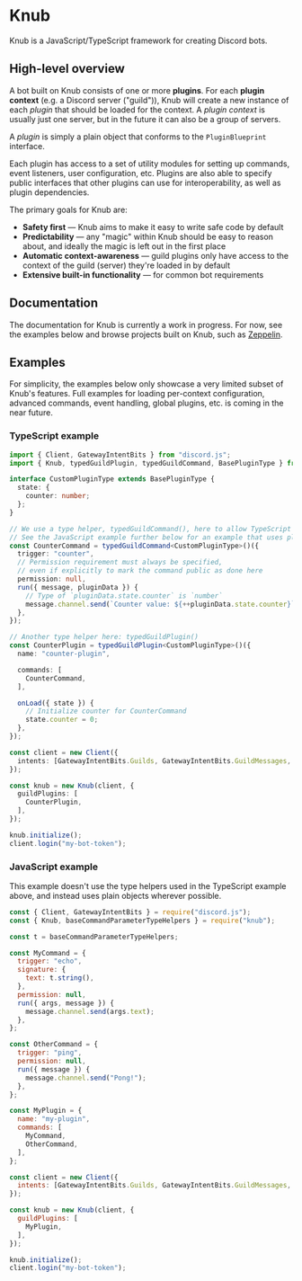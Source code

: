 # Knub
Knub is a JavaScript/TypeScript framework for creating Discord bots.

## High-level overview
A bot built on Knub consists of one or more **plugins**.
For each **plugin context** (e.g. a Discord server ("guild")), Knub will create a new instance of each *plugin*
that should be loaded for the context. A *plugin context* is usually just one
server, but in the future it can also be a group of servers.

A *plugin* is simply a plain object that conforms to the `PluginBlueprint` interface.

Each plugin has access to a set of utility modules for setting up commands,
event listeners, user configuration, etc. Plugins are also able to specify
public interfaces that other plugins can use for interoperability, as well as
plugin dependencies.

The primary goals for Knub are:
* **Safety first** — Knub aims to make it easy to write safe code by default
* **Predictability** — any "magic" within Knub should be easy to reason about, and ideally the magic is left out in the first place
* **Automatic context-awareness** — guild plugins only have access to the context of the guild (server) they're loaded in by default
* **Extensive built-in functionality** — for common bot requirements

## Documentation
The documentation for Knub is currently a work in progress. For now, see the examples below and browse projects built
on Knub, such as [Zeppelin](https://github.com/Dragory/ZeppelinBot).

## Examples
For simplicity, the examples below only showcase a very limited subset of Knub's features.
Full examples for loading per-context configuration, advanced commands, event handling, global plugins, etc.
is coming in the near future.

### TypeScript example
```ts
import { Client, GatewayIntentBits } from "discord.js";
import { Knub, typedGuildPlugin, typedGuildCommand, BasePluginType } from "knub";

interface CustomPluginType extends BasePluginType {
  state: {
    counter: number;
  };
}

// We use a type helper, typedGuildCommand(), here to allow TypeScript to infer argument types and other types within the command object ("blueprint")
// See the JavaScript example further below for an example that uses plain objects instead!
const CounterCommand = typedGuildCommand<CustomPluginType>()({
  trigger: "counter",
  // Permission requirement must always be specified,
  // even if explicitly to mark the command public as done here
  permission: null,
  run({ message, pluginData }) {
    // Type of `pluginData.state.counter` is `number`
    message.channel.send(`Counter value: ${++pluginData.state.counter}`);
  },
});

// Another type helper here: typedGuildPlugin()
const CounterPlugin = typedGuildPlugin<CustomPluginType>()({
  name: "counter-plugin",

  commands: [
    CounterCommand,
  ],

  onLoad({ state }) {
    // Initialize counter for CounterCommand
    state.counter = 0;
  },
});

const client = new Client({
  intents: [GatewayIntentBits.Guilds, GatewayIntentBits.GuildMessages, GatewayIntentBits.MessageContent],
});

const knub = new Knub(client, {
  guildPlugins: [
    CounterPlugin,
  ],
});

knub.initialize();
client.login("my-bot-token");
```

### JavaScript example
This example doesn't use the type helpers used in the TypeScript example above, and instead uses plain objects wherever possible.

```js
const { Client, GatewayIntentBits } = require("discord.js");
const { Knub, baseCommandParameterTypeHelpers } = require("knub");

const t = baseCommandParameterTypeHelpers;

const MyCommand = {
  trigger: "echo",
  signature: {
    text: t.string(),
  },
  permission: null,
  run({ args, message }) {
    message.channel.send(args.text);
  },
};

const OtherCommand = {
  trigger: "ping",
  permission: null,
  run({ message }) {
    message.channel.send("Pong!");
  },
};

const MyPlugin = {
  name: "my-plugin",
  commands: [
    MyCommand,
    OtherCommand,
  ],
};

const client = new Client({
  intents: [GatewayIntentBits.Guilds, GatewayIntentBits.GuildMessages, GatewayIntentBits.MessageContent],
});

const knub = new Knub(client, {
  guildPlugins: [
    MyPlugin,
  ],
});

knub.initialize();
client.login("my-bot-token");
```

